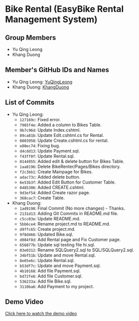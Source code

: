 # Bike Rental (EasyBike Rental Management System)

## Group Members
- Yu Qing Leong
- Khang Duong

## Member's GitHub IDs and Names
- Yu Qing Leong: [YuQingLeong](https://github.com/YuQingLeong)
- Khang Duong: [KhangDuong](https://github.com/Khang261002)

## List of Commits
- Yu Qing Leong:
  - `127169c`: Fixed error.
  - `7965f4e`: Added a column to Bikes Table.
  - `9b7c96d`: Update Index.cshtml.
  - `89ca81b`: Update Edit.cshtml.cs for Rental.
  - `0803958`: Update Create.cshtml.cs for rental.
  - `e80ec74`: Fixing bug.
  - `d4cdd13`: Update Payment.sql.
  - `f43ff0f`: Update Rental.sql.
  - `0144955`: Added edit & delete button for Bikes Table.
  - `1aa8196`: Delete BikeRenter/Pages/Bikes directory.
  - `f2c3bb1`: Create Mainpage for Bikes.
  - `adac73c`: Added delete button.
  - `6e53b3f`: Added Edit Button for Customer Table.
  - `0485306`: Added CREATE.cshtml.
  - `9d3ef54`: Added Create razor page.
  - `368cac7`: Create Table.
- Khang Duong:
  - `1ad9198`: Final Commit (No more changes) - Thanks.
  - `2131d13`: Adding Git Commits in README.md file.
  - `c5cc03e`: Update README.md.
  - `5bb6ce4`: Rename project.md to README.md.
  - `d9ffc65`: Create project.md.
  - `9f8d466`: Updated Bike.sql.
  - `d084f8d`: Add Rental page and Fix Customer page.
  - `656877b`: Update sql testing file hi.sql.
  - `03e0312`: Rename SQLQuery2.sql to SQL/SQLQuery2.sql.
  - `34bf51b`: Update and move Rental.sql.
  - `8e65e6c`: Update Rental.sql.
  - `b53df7c`: Update and move Payment.sql.
  - `4b10168`: Add file Payment.sql.
  - `bd72fe6`: Add file Customer.sql.
  - `536233a`: Add file Bike.sql.
  - `3110ba6`: Add Payment to my project.

## Demo Video
[Click here to watch the demo video](https://youtu.be/8Rq9aB6LzgA)
